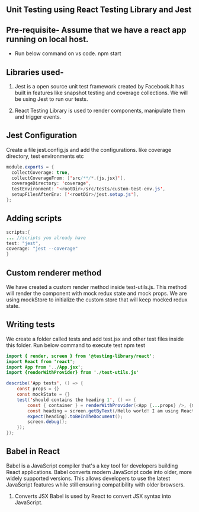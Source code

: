 ## Unit Testing using React Testing Library and Jest

## Pre-requisite- Assume that we have a react app running on local host. 
- Run below command on vs code.
  npm start

## Libraries used- 
1. Jest is a open source unit test framework created by Facebook.It has built in features like snapshot testing and coverage collections. We will be using Jest to run our tests.

2. React Testing Library is used to render components, manipulate them and trigger events.


## Jest Configuration
Create a file jest.config.js and add the configurations. like coverage directory, test environments etc

```java
module.exports = {
  collectCoverage: true,
  collectCoverageFrom: ['src/**/*.{js,jsx}'],
  coverageDirectory: 'coverage',
  testEnvironment: '<rootDir>/src/tests/custom-test-env.js',
  setupFilesAfterEnv: ['<rootDir>/jest.setup.js'],
};
```

## Adding scripts

```java
scripts:{
... //scripts you already have
test: "jest",
coverage: "jest --coverage"
}
```

## Custom renderer method
We have created a custom render method inside test-utils.js. This method will render the component with mock redux state and mock props. We are using mockStore to initialize the custom store that will keep mocked redux state.

## Writing tests
We create a folder called tests and add test.jsx and other test files inside this folder. 
Run below command to execute test
npm test

```java
import { render, screen } from '@testing-library/react';
import React from 'react';
import App from '../App.jsx';
import {renderWithProvider} from './test-utils.js'

describe('App tests', () => {
	const props = {}
	const mockState = {}
	test('should contains the heading 1', () => {
		const { container } = renderWithProvider(<App {...props} />, {mockState});
		const heading = screen.getByText(/Hello world! I am using React/i);
		expect(heading).toBeInTheDocument();
		screen.debug();
	});
});
```

## Babel in React 
Babel is a JavaScript compiler that's a key tool for developers building React applications. Babel converts modern JavaScript code into older, more widely supported versions. This allows developers to use the latest JavaScript features while still ensuring compatibility with older browsers.
1. Converts JSX
Babel is used by React to convert JSX syntax into JavaScript.